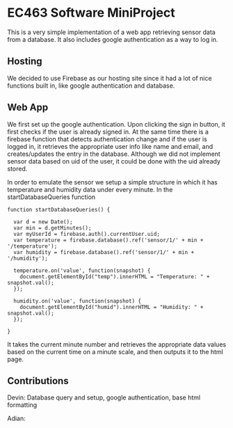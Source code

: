 # EC463 Software MiniProject

This is a very simple implementation of a web app retrieving sensor data from a database. It also includes google authentication as a way to log in.

## Hosting

We decided to use Firebase as our hosting site since it had a lot of nice functions built in, like google authentication and database.

## Web App

We first set up the google authentication. Upon clicking the sign in button, it first checks if the user is already signed in. At the same time there is a firebase function that detects authentication change and if the user is logged in, it retrieves the appropriate user info like name and email, and creates/updates the entry in the database. Although we did not implement sensor data based on uid of the user, it could be done with the uid already stored. 

In order to emulate the sensor we setup a simple structure in which it has temperature and humidity data under every minute. In the startDatabaseQueries function

```
function startDatabaseQueries() {

  var d = new Date();
  var min = d.getMinutes();
  var myUserId = firebase.auth().currentUser.uid;
  var temperature = firebase.database().ref('sensor/1/' + min + '/temperature');
  var humidity = firebase.database().ref('sensor/1/' + min + '/humidity');

  temperature.on('value', function(snapshot) {
    document.getElementById("temp").innerHTML = "Temperature: " + snapshot.val();
  });

  humidity.on('value', function(snapshot) { 
    document.getElementById("humid").innerHTML = "Humidity: " + snapshot.val();
  });

}
```

It takes the current minute number and retrieves the appropriate data values based on the current time on a minute scale, and then outputs it to the html page.


## Contributions

Devin: Database query and setup, google authentication, base html formatting

Adian:


